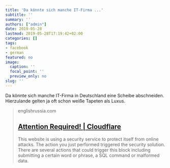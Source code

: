 ```yaml
---
title: 'Da könnte sich manche IT-Firma ...'
subtitle: ''
summary: ''
authors: ["admin"]
date: 2019-05-28
lastmod: 2019-05-28T17:19:42+02:00
categories: []
tags:
- facebook
- german
featured: no
image:
  caption: ''
  focal_point: ''
  preview_only: no
slug: ''
---
```

Da könnte sich manche IT-Firma in Deutschland eine Scheibe abschneiden. Hierzulande gelten ja oft schon weiße Tapeten als Luxus.
> englishrussia.com
> ## [Attention Required! | Cloudflare](http://englishrussia.com/2019/05/06/the-dream-office-that-looks-like-a-palace/)
>
>This website is using a security service to protect itself from online attacks. The action you just performed triggered the security solution. There are several actions that could trigger this block including submitting a certain word or phrase, a SQL command or malformed data.


